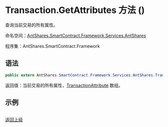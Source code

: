 # Transaction.GetAttributes 方法 ()

查询当前交易的所有属性。

命名空间：[AntShares.SmartContract.Framework.Services.AntShares](../../AntShares.md)

程序集：AntShares.SmartContract.Framework

## 语法

```c#
public extern AntShares.SmartContract.Framework.Services.AntShares.TransactionAttribute[] GetAttributes()
```

返回值：当前交易的所有属性，[TransactionAttribute](../TransactionAttribute.md) 数组。

## 示例

```

```



[返回上级](../Transaction.md)